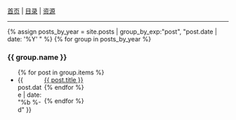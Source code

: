 [首页](/) | [目录]({{site.baseurl}}) | [资源]({{site.baseurl}}/resources)

---

{% assign posts_by_year = site.posts | group_by_exp:"post", "post.date | date: '%Y' " %}
{% for group in posts_by_year %}

<h3>{{ group.name }}</h3>
<ul>
  {% for post in group.items %}
    <li><div style="width:60px; float:left;">{{ post.date | date: "%b %-d" }}</div> <a href="{{ post.url | relative_url }}">{{ post.title }}</a></li>
  {% endfor %}
</ul>
{% endfor %}

